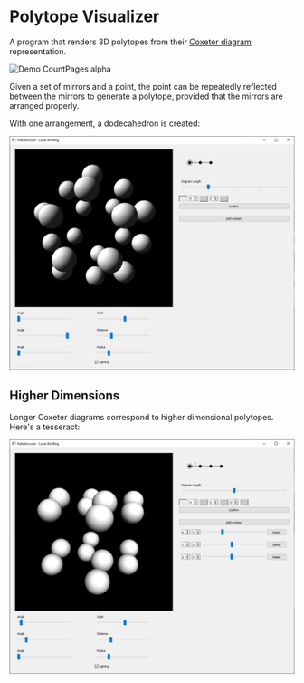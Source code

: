 # Polytope Visualizer
A program that renders 3D polytopes from their [Coxeter diagram](https://en.wikipedia.org/wiki/Coxeter%E2%80%93Dynkin_diagram) representation.

![Demo CountPages alpha](resources/demo.gif)

Given a set of mirrors and a point, the point can be repeatedly reflected between the mirrors to generate a polytope,
provided that the mirrors are arranged properly.

With one arrangement, a dodecahedron is created:

![Dodecahedron](resources/opengl_shaded_dodecahedron.png)

## Higher Dimensions

Longer Coxeter diagrams correspond to higher dimensional polytopes. Here's a tesseract:

![4D Cube](resources/shaded_tesseract.png)
